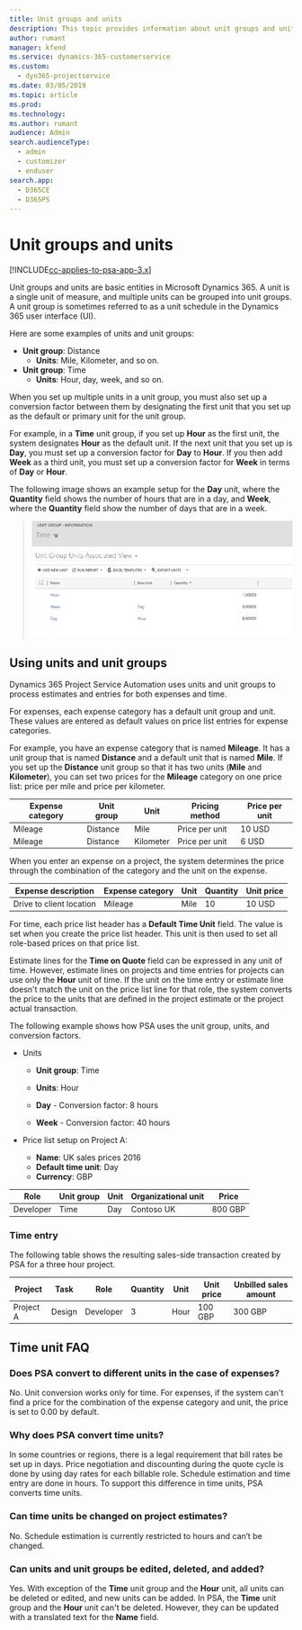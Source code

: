 ```yaml
---
title: Unit groups and units 
description: This topic provides information about unit groups and units.
author: rumant
manager: kfend
ms.service: dynamics-365-customerservice
ms.custom: 
  - dyn365-projectservice
ms.date: 03/05/2019
ms.topic: article
ms.prod: 
ms.technology: 
ms.author: rumant
audience: Admin
search.audienceType: 
  - admin
  - customizer
  - enduser
search.app: 
  - D365CE
  - D365PS
---
```


# Unit groups and units

[!INCLUDE[cc-applies-to-psa-app-3.x](../includes/cc-applies-to-psa-app-3x.md)]

Unit groups and units are basic entities in Microsoft Dynamics 365. A unit is a single unit of measure, and multiple units can be grouped into unit groups. A unit group is sometimes referred to as a unit schedule in the Dynamics 365 user interface (UI). 

Here are some examples of units and unit groups:
 
- **Unit group**: Distance 
	- **Units**: Mile, Kilometer, and so on.
- **Unit group**: Time
	- **Units**: Hour, day, week, and so on. 

When you set up multiple units in a unit group, you must also set up a conversion factor between them by designating the first unit that you set up as the default or primary unit for the unit group. 

For example, in a **Time** unit group, if you set up **Hour** as the first unit, the system designates **Hour** as the default unit. If the next unit that you set up is **Day**, you must set up a conversion factor for **Day** to **Hour**. If you then add **Week** as a third unit, you must set up a conversion factor for **Week** in terms of **Day** or **Hour**. 

The following image shows an example setup for the **Day** unit, where the **Quantity** field shows the number of hours that are in a day, and **Week**, where the **Quantity** field show the number of days that are in a week.

> ![Unit group: Information page](media/advanced-2.png)

## Using units and unit groups

Dynamics 365 Project Service Automation uses units and unit groups to process estimates and entries for both expenses and time. 

For expenses, each expense category has a default unit group and unit. These values are entered as default values on price list entries for expense categories. 

For example, you have an expense category that is named **Mileage**. It has a unit group that is named **Distance** and a default unit that is named **Mile**. If you set up the **Distance** unit group so that it has two units (**Mile** and **Kilometer**), you can set two prices for the **Mileage** category on one price list: price per mile and price per kilometer.

| Expense category  | Unit group  | Unit      | Pricing method  | Price per unit  |
|-------------------|---------------|-----------|-------------------|-------------------|
| Mileage           | Distance      | Mile      | Price per unit    | 10 USD            |
| Mileage           | Distance      | Kilometer | Price per unit    |  6 USD            |

When you enter an expense on a project, the system determines the price through the combination of the category and the unit on the expense. 

| Expense description        | Expense category  | Unit  | Quantity  | Unit price   |
|----------------------------|---------------------|-------|-----------|----------------|
| Drive to client location | Mileage             | Mile  | 10        | 10 USD         |

For time, each price list header has a **Default Time Unit** field. The value is set when you create the price list header. This unit is then used to set all role-based prices on that price list.

Estimate lines for the **Time on Quote** field can be expressed in any unit of time. However, estimate lines on projects and time entries for projects can use only the **Hour** unit of time. If the unit on the time entry or estimate line doesn't match the unit on the price list line for that role, the system converts the price to the units that are defined in the project estimate or the project actual transaction.

The following example shows how PSA uses the unit group, units, and conversion factors.
- Units

   - **Unit group**: Time 
   - **Units**: Hour 
	
	- **Day** - Conversion factor: 8 hours       
	- **Week** - Conversion factor: 40 hours  
		
- Price list setup on Project A:

    - **Name**: UK sales prices 2016 
    - **Default time unit**: Day 
    - **Currency**: GBP

| Role      | Unit group | Unit | Organizational unit | Price   |
|-----------|------------|------|---------------------|---------|
| Developer | Time       | Day  | Contoso UK          | 800 GBP |

### Time entry

The following table shows the resulting sales-side transaction created by PSA for a three hour project.


| Project   | Task    | Role      | Quantity | Unit  | Unit price | Unbilled sales amount |
|-----------|---------|-----------|----------|-------|------------|-----------------------|
| Project A | Design  | Developer | 3        | Hour  | 100 GBP    | 300 GBP               |

## Time unit FAQ

### Does PSA convert to different units in the case of expenses?
No. Unit conversion works only for time. For expenses, if the system can't find a price for the combination of the expense category and unit, the price is set to 0.00 by default.

### Why does PSA convert time units?
In some countries or regions, there is a legal requirement that bill rates be set up in days. Price negotiation and discounting during the quote cycle is done by using day rates for each billable role. Schedule estimation and time entry are done in hours. To support this difference in time units, PSA converts time units.

### Can time units be changed on project estimates?
No. Schedule estimation is currently restricted to hours and can’t be changed.

### Can units and unit groups be edited, deleted, and added?
Yes. With exception of the **Time** unit group and the **Hour** unit, all units can be deleted or edited, and new units can be added. In PSA, the **Time** unit group and the **Hour** unit can't be deleted. However, they can be updated with a translated text for the **Name** field.
